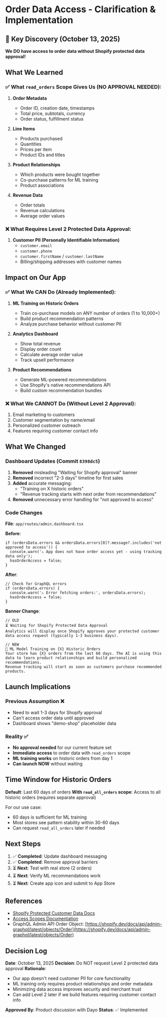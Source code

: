 # Order Data Access - Clarification & Implementation

## 🎯 Key Discovery (October 13, 2025)

**We DO have access to order data without Shopify protected data approval!**

## What We Learned

### ✅ What `read_orders` Scope Gives Us (NO APPROVAL NEEDED):

1. **Order Metadata**
   - Order ID, creation date, timestamps
   - Total price, subtotals, currency
   - Order status, fulfillment status

2. **Line Items**
   - Products purchased
   - Quantities
   - Prices per item
   - Product IDs and titles

3. **Product Relationships**
   - Which products were bought together
   - Co-purchase patterns for ML training
   - Product associations

4. **Revenue Data**
   - Order totals
   - Revenue calculations
   - Average order values

### ❌ What Requires Level 2 Protected Data Approval:

1. **Customer PII (Personally Identifiable Information)**
   - `customer.email`
   - `customer.phone`
   - `customer.firstName` / `customer.lastName`
   - Billing/shipping addresses with customer names

## Impact on Our App

### ✅ What We CAN Do (Already Implemented):

1. **ML Training on Historic Orders**
   - Train co-purchase models on ANY number of orders (1 to 10,000+)
   - Build product recommendation patterns
   - Analyze purchase behavior without customer PII

2. **Analytics Dashboard**
   - Show total revenue
   - Display order count
   - Calculate average order value
   - Track upsell performance

3. **Product Recommendations**
   - Generate ML-powered recommendations
   - Use Shopify's native recommendations API
   - Build custom recommendation bundles

### ❌ What We CANNOT Do (Without Level 2 Approval):

1. Email marketing to customers
2. Customer segmentation by name/email
3. Personalized customer outreach
4. Features requiring customer contact info

## What We Changed

### Dashboard Updates (Commit `8398dc5`)

1. **Removed** misleading "Waiting for Shopify approval" banner
2. **Removed** incorrect "2-3 days" timeline for first sales
3. **Added** accurate messaging:
   - "Training on X historic orders"
   - "Revenue tracking starts with next order from recommendations"
4. **Removed** unnecessary error handling for "not approved to access"

### Code Changes

**File**: `app/routes/admin.dashboard.tsx`

**Before**:
```tsx
if (ordersData.errors && ordersData.errors[0]?.message?.includes('not approved to access')) {
  console.warn('⚠️ App does not have order access yet - using tracking data only');
  hasOrderAccess = false;
}
```

**After**:
```tsx
// Check for GraphQL errors
if (ordersData.errors) {
  console.warn('⚠️ Error fetching orders:', ordersData.errors);
  hasOrderAccess = false;
}
```

**Banner Change**:
```tsx
// OLD
⏳ Waiting for Shopify Protected Data Approval
Analytics will display once Shopify approves your protected customer data access request (typically 1-3 business days).

// NEW
🤖 ML Model Training on {X} Historic Orders
Your store has {X} orders from the last 60 days. The AI is using this data to learn product relationships and build personalized recommendations.
Revenue tracking will start as soon as customers purchase recommended products.
```

## Launch Implications

### Previous Assumption ❌
- Need to wait 1-3 days for Shopify approval
- Can't access order data until approved
- Dashboard shows "demo-shop" placeholder data

### Reality ✅
- **No approval needed** for our current feature set
- **Immediate access** to order data with `read_orders` scope
- **ML training works** on historic orders from day 1
- **Can launch NOW** without waiting

## Time Window for Historic Orders

**Default**: Last 60 days of orders
**With `read_all_orders` scope**: Access to all historic orders (requires separate approval)

For our use case:
- 60 days is sufficient for ML training
- Most stores see pattern stability within 30-60 days
- Can request `read_all_orders` later if needed

## Next Steps

1. ✅ **Completed**: Update dashboard messaging
2. ✅ **Completed**: Remove approval barriers
3. ⏳ **Next**: Test with real store (2 orders)
4. ⏳ **Next**: Verify ML recommendations work
5. ⏳ **Next**: Create app icon and submit to App Store

## References

- [Shopify Protected Customer Data Docs](https://shopify.dev/docs/apps/launch/protected-customer-data)
- [Access Scopes Documentation](https://shopify.dev/docs/api/usage/access-scopes)
- GraphQL Admin API Order Object: [https://shopify.dev/docs/api/admin-graphql/latest/objects/Order](https://shopify.dev/docs/api/admin-graphql/latest/objects/Order)

## Decision Log

**Date**: October 13, 2025
**Decision**: Do NOT request Level 2 protected data approval
**Rationale**: 
- Our app doesn't need customer PII for core functionality
- ML training only requires product relationships and order metadata
- Minimizing data access improves security and merchant trust
- Can add Level 2 later if we build features requiring customer contact info

**Approved By**: Product discussion with Dayo
**Status**: ✅ Implemented
